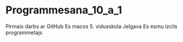 # Programmesana_10_a_1
Pirmais darbs ar GitHub
Es macos 5. vidusskola Jelgava
Es esmu izcils programmetajs
